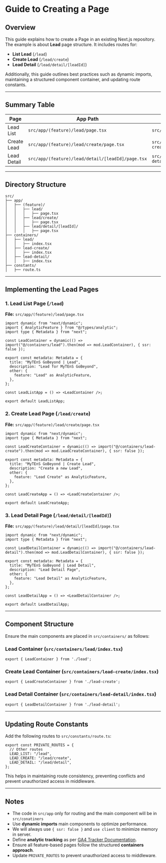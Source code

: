 # Guide to Creating a Page

## Overview
This guide explains how to create a Page in an existing Next.js repository. 
The example is about **Lead** page structure.
It includes routes for:
- **List Lead** (`/lead`)
- **Create Lead** (`/lead/create`)
- **Lead Detail** (`/lead/detail/[leadId]`)

Additionally, this guide outlines best practices such as dynamic imports, maintaining a structured component container, and updating route constants.

---

## Summary Table
| Page          | App Path                                  | Container Path                    |
|--------------|--------------------------------|--------------------------------|
| Lead List    | `src/app/(feature)/lead/page.tsx` | `src/containers/lead/index.tsx` |
| Create Lead  | `src/app/(feature)/lead/create/page.tsx` | `src/containers/lead-create/index.tsx` |
| Lead Detail  | `src/app/(feature)/lead/detail/[leadId]/page.tsx` | `src/containers/lead-detail/index.tsx` |


---

## Directory Structure
```
src/
├── app/
│   ├── (feature)/
│   │   ├── lead/
│   │   │   ├── page.tsx
│   │   ├── lead/create/
│   │   │   ├── page.tsx
│   │   ├── lead/detail/[leadId]/
│   │   │   ├── page.tsx
├── containers/
│   ├── lead/
│   │   ├── index.tsx
│   ├── lead-create/
│   │   ├── index.tsx
│   ├── lead-detail/
│   │   ├── index.tsx
├── constants/
│   ├── route.ts
```

---

## Implementing the Lead Pages

### 1. Lead List Page (`/lead`)
**File:** `src/app/(feature)/lead/page.tsx`
```tsx
import dynamic from "next/dynamic";
import { AnalyticFeature } from "@/types/analytic";
import type { Metadata } from "next";

const LeadContainer = dynamic(() => import("@/containers/lead").then(mod => mod.LeadContainer), { ssr: false });

export const metadata: Metadata = {
  title: "MyTEnS GoBeyond | Lead",
  description: "Lead for MyTEnS GoBeyond",
  other: {
    feature: "Lead" as AnalyticFeature,
  },
};

const LeadListApp = () => <LeadContainer />;

export default LeadListApp;
```

### 2. Create Lead Page (`/lead/create`)
**File:** `src/app/(feature)/lead/create/page.tsx`
```tsx
import dynamic from "next/dynamic";
import type { Metadata } from "next";

const LeadCreateContainer = dynamic(() => import("@/containers/lead-create").then(mod => mod.LeadCreateContainer), { ssr: false });

export const metadata: Metadata = {
  title: "MyTEnS GoBeyond | Create Lead",
  description: "Create a new Lead",
  other: {
    feature: "Lead Create" as AnalyticFeature,
  },
};

const LeadCreateApp = () => <LeadCreateContainer />;

export default LeadCreateApp;
```

### 3. Lead Detail Page (`/lead/detail/[leadId]`)
**File:** `src/app/(feature)/lead/detail/[leadId]/page.tsx`
```tsx
import dynamic from "next/dynamic";
import type { Metadata } from "next";

const LeadDetailContainer = dynamic(() => import("@/containers/lead-detail").then(mod => mod.LeadDetailContainer), { ssr: false });

export const metadata: Metadata = {
  title: "MyTEnS GoBeyond | Lead Detail",
  description: "Lead Detail Page",
  other: {
    feature: "Lead Detail" as AnalyticFeature,
  },
};

const LeadDetailApp = () => <LeadDetailContainer />;

export default LeadDetailApp;
```

---

## Component Structure
Ensure the main components are placed in `src/containers/` as follows:

### Lead Container (`src/containers/lead/index.tsx`)
```tsx
export { LeadContainer } from './lead';
```

### Create Lead Container (`src/containers/lead-create/index.tsx`)
```tsx
export { LeadCreateContainer } from './lead-create';
```

### Lead Detail Container (`src/containers/lead-detail/index.tsx`)
```tsx
export { LeadDetailContainer } from './lead-detail';
```

---

## Updating Route Constants
Add the following routes to `src/constants/route.ts`:
```tsx
export const PRIVATE_ROUTES = {
  // Other routes
  LEAD_LIST: "/lead",
  LEAD_CREATE: "/lead/create",
  LEAD_DETAIL: "/lead/detail",
};
```
This helps in maintaining route consistency, preventing conflicts and prevent unauthorized access in middleware.

---


## Notes
- The code in `src/app` only for routing and the main component will be in `src/conatiners`
- Use **dynamic imports** main components to optimize performance.
- We will always use `{ ssr: false }` and `use client` to minimize memory in server. 
- Define **analytic tracking** as per [GA4 Tracker Documentation](https://telkomind.sharepoint.com/:x:/r/sites/EWZ-DataInsight/_layouts/15/Doc.aspx?sourcedoc=%7BB7B624AD-5662-49C4-BF29-B9D6290F9383%7D&file=MyTEnS%202.0%20GA4%20Tracker.xlsx&action=default&mobileredirect=true).
- Ensure all feature-based pages follow the structured **containers approach**.
- Update `PRIVATE_ROUTES` to prevent unauthorized access to middleware.
